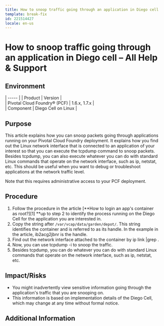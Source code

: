 ```yaml
---
title: How to snoop traffic going through an application in Diego cell
template: break-fix
id: 221514427
locale: en-us
---
```


# How to snoop traffic going through an application in Diego cell – All Help & Support

## Environment

| ----- |
| Product |  Version |  
| Pivotal Cloud Foundry® (PCF) |  1.6.x, 1.7.x |  
| Component |  Diego Cell on Linux | 

## Purpose

This article explains how you can snoop packets going through applications running on your Pivotal Cloud Foundry deployment. It explains how you find out the Linux network interface that is connected to an application of your interest so that you can execute the tcpdump command to snoop packets. Besides tcpdump, you can also execute whatever you can do with standard Linux commands that operate on the network interface, such as ip, netstat, etc. This should be useful when you want to debug or troubleshoot applications at the network traffic level. 

Note that this requires administrative access to your PCF deployment. 

## Procedure

1. Follow the procedure in the article [**How to login an app's container as root?][1] **up to step 2 to identify the process running on the Diego Cell for the application you are interested in.
2. Copy the string after `/var/vcap/data/garden/depot/`. This string identifies the container and is referred to as its handle. In the example in the article, ib2acg2jbnr is the handle. 
3. Find out the network interface attached to the container by ip link |grep .
4. Now, you can use tcpdump -i  to snoop the traffic. 
5. Besides tcpdump, you can do whatever you can do with standard Linux commands that operate on the network interface, such as ip, netstat, etc. 

## Impact/Risks 

* You might inadvertently view sensitive information going through the application's traffic that you are snooping on.
* This information is based on implementation details of the Diego Cell, which may change at any time without formal notice.  

## Additional Information
